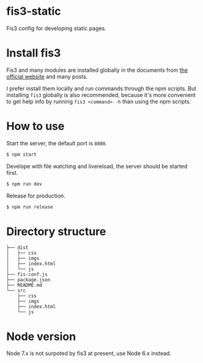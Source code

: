 # fis3-static
Fis3 config for developing static pages.

# Install fis3
Fis3 and many modules are installed globally in the documents from [the official website](http://fex.baidu.com/fis3/index.html) and many posts.

I prefer install them locally and run commands through the npm scripts. But installing `fis3` globally is also recommended, because it's more convenient to get help info by running `fis3 <command> -h` than using the npm scripts.

# How to use

Start the server, the default port is `8080`.
```bash
$ npm start
```

Develope with file watching and livereload, the server should be started first.
```bash
$ npm run dev
```

Release for production.
```bash
$ npm run release
```

# Directory structure

    ├── dist
    │   ├── css
    │   ├── imgs
    │   ├── index.html
    │   └── js
    ├── fis-conf.js
    ├── package.json
    ├── README.md
    └── src
        ├── css
        ├── imgs
        ├── index.html
        └── js

# Node version
Node 7.x is not surpoted by fis3 at present, use Node 6.x instead.
